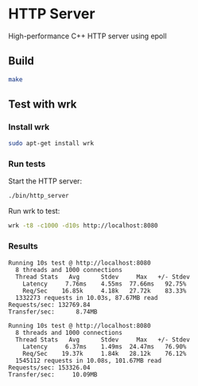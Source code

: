 # HTTP Server

High-performance C++ HTTP server using epoll

## Build
```bash
make
```

## Test with wrk
### Install wrk
```bash
sudo apt-get install wrk
```
### Run tests

Start the HTTP server:
```bash
./bin/http_server
```
Run wrk to test:
```bash
wrk -t8 -c1000 -d10s http://localhost:8080
```

### Results
```
Running 10s test @ http://localhost:8080
  8 threads and 1000 connections
  Thread Stats   Avg      Stdev     Max   +/- Stdev
    Latency     7.76ms    4.55ms  77.66ms   92.75%
    Req/Sec    16.85k     4.18k   27.72k    83.33%
  1332273 requests in 10.03s, 87.67MB read
Requests/sec: 132769.84
Transfer/sec:      8.74MB
```

```
Running 10s test @ http://localhost:8080
  8 threads and 1000 connections
  Thread Stats   Avg      Stdev     Max   +/- Stdev
    Latency     6.37ms    1.49ms  24.47ms   76.90%
    Req/Sec    19.37k     1.84k   28.12k    76.12%
  1545112 requests in 10.08s, 101.67MB read
Requests/sec: 153326.04
Transfer/sec:     10.09MB
```